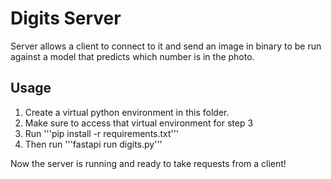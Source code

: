 # Digits Server

Server allows a client to connect to it and send an image in binary to be run against a model that predicts which number is in the photo.

## Usage

1. Create a virtual python environment in this folder. 
2. Make sure to access that virtual environment for step 3
3. Run '''pip install -r requirements.txt'''
4. Then run '''fastapi run digits.py'''

Now the server is running and ready to take requests from a client!

